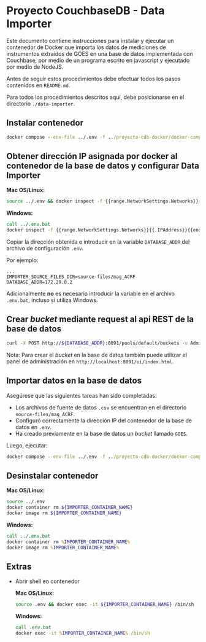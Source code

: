 # Proyecto CouchbaseDB - Data Importer

Este documento contiene instrucciones para instalar y ejecutar un contenedor de Docker que importa los datos de mediciones de instrumentos
extraídos de GOES en una base de datos implementada con Couchbase, por medio de un programa escrito en javascript y ejecutado por medio
de NodeJS.

Antes de seguir estos procedimientos debe efectuar todos los pasos contenidos en `README.md`. 

Para todos los procedimientos descritos aquí, debe posicionarse en el directorio `./data-importer`.

## Instalar contenedor

```cmd
docker compose --env-file ../.env -f ../proyecto-cdb-docker/docker-compose.importer.install.yml up
```

## Obtener dirección IP asignada por docker al contenedor de la base de datos y configurar Data Importer

**Mac OS/Linux:**
```bash
source ../.env && docker inspect -f {{range.NetworkSettings.Networks}}{{.IPAddress}}{{end}} ${NODE_NAME}
```

**Windows:**
```cmd
call ../.env.bat
docker inspect -f {{range.NetworkSettings.Networks}}{{.IPAddress}}{{end}} %NODE_NAME%
```

Copiar la dirección obtenida e introducir en la variable `DATABASE_ADDR` del archivo de configuración `.env`. 

Por ejemplo:
```
...
IMPORTER_SOURCE_FILES_DIR=source-files/mag_ACRF
DATABASE_ADDR=172.29.0.2
```

Adicionalmente **no** es necesario introducir la variable en el archivo `.env.bat`, incluso si utiliza Windows.

## Crear *bucket* mediante request al api REST de la base de datos

```bash
curl -X POST http://${DATABASE_ADDR}:8091/pools/default/buckets -u Administrator:12345678 -d name=GOES -d bucketType=couchbase -d ramQuota=512
```

Nota: Para crear el *bucket* en la base de datos también puede utilizar el panel de administración en `http://localhost:8091/ui/index.html`.

## Importar datos en la base de datos

Asegúrese que las siguientes tareas han sido completadas:
* Los archivos de fuente de datos `.csv` se encuentran en el directorio `source-files/mag_ACRF`.
* Configuró correctamente la dirección IP del contenedor de la base de datos en `.env`.
* Ha creado previamente en la base de datos un *bucket* llamado `GOES`.

Luego, ejecutar:

```cmd
docker compose --env-file ../.env -f ../proyecto-cdb-docker/docker-compose.importer.yml up
```

## Desinstalar contenedor

**Mac OS/Linux:**
```bash
source ../.env
docker container rm ${IMPORTER_CONTAINER_NAME}
docker image rm ${IMPORTER_CONTAINER_NAME}
```

**Windows:**
```cmd
call ../.env.bat
docker container rm %IMPORTER_CONTAINER_NAME%
docker image rm %IMPORTER_CONTAINER_NAME%
```

## Extras

* Abrir shell en contenedor

    **Mac OS/Linux:**
    ```bash
    source .env && docker exec -it ${IMPORTER_CONTAINER_NAME} /bin/sh
    ```

    **Windows:**
    ```cmd
    call .env.bat
    docker exec -it %IMPORTER_CONTAINER_NAME% /bin/sh
    ```
